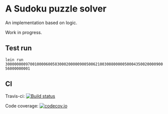 # A Sudoku puzzle solver

An implementation based on logic.

Work in progress.

## Test run

`lein run 300000000970010000600583000200000900500621003008000005000435002000090056000000001`

## CI

Travis-ci: [![Build status](https://travis-ci.org/jjhoo/clj-sudoku.svg?branch=master)](https://travis-ci.org/jjhoo/clj-sudoku)

Code coverage: [![codecov.io](https://codecov.io/github/jjhoo/clj-sudoku/coverage.svg?branch=master)](https://codecov.io/github/jjhoo/clj-sudoku?branch=master)
